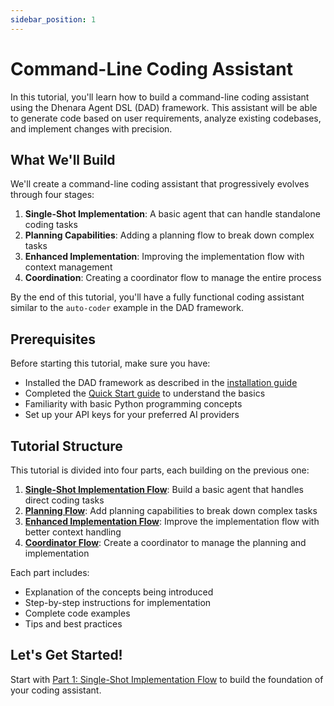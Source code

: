 ```yaml
---
sidebar_position: 1
---
```


# Command-Line Coding Assistant

In this tutorial, you'll learn how to build a command-line coding assistant using the Dhenara Agent DSL (DAD) framework.
This assistant will be able to generate code based on user requirements, analyze existing codebases, and implement
changes with precision.

## What We'll Build

We'll create a command-line coding assistant that progressively evolves through four stages:

1. **Single-Shot Implementation**: A basic agent that can handle standalone coding tasks
2. **Planning Capabilities**: Adding a planning flow to break down complex tasks
3. **Enhanced Implementation**: Improving the implementation flow with context management
4. **Coordination**: Creating a coordinator flow to manage the entire process

By the end of this tutorial, you'll have a fully functional coding assistant similar to the `auto-coder` example in the
DAD framework.

## Prerequisites

Before starting this tutorial, make sure you have:

- Installed the DAD framework as described in the [installation guide](../../../getting-started/installation.md)
- Completed the [Quick Start guide](../../../getting-started/quick-start.md) to understand the basics
- Familiarity with basic Python programming concepts
- Set up your API keys for your preferred AI providers

## Tutorial Structure

This tutorial is divided into four parts, each building on the previous one:

1. [**Single-Shot Implementation Flow**](./part-1.md): Build a basic agent that handles direct coding tasks
2. [**Planning Flow**](./part-2.md): Add planning capabilities to break down complex tasks
3. [**Enhanced Implementation Flow**](./part-3.md): Improve the implementation flow with better context
   handling
4. [**Coordinator Flow**](./part-4.md): Create a coordinator to manage the planning and implementation

Each part includes:

- Explanation of the concepts being introduced
- Step-by-step instructions for implementation
- Complete code examples
- Tips and best practices

## Let's Get Started!

Start with [Part 1: Single-Shot Implementation Flow](./part-1.md) to build the foundation of your coding assistant.
